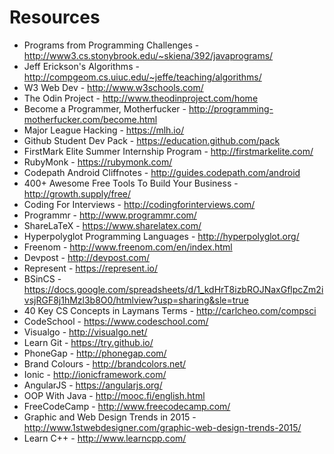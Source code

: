 

# Resources 

- Programs from Programming Challenges - http://www3.cs.stonybrook.edu/~skiena/392/javaprograms/
- Jeff Erickson's Algorithms - http://compgeom.cs.uiuc.edu/~jeffe/teaching/algorithms/
- W3 Web Dev - http://www.w3schools.com/
- The Odin Project - http://www.theodinproject.com/home
- Become a Programmer, Motherfucker - http://programming-motherfucker.com/become.html
- Major League Hacking - https://mlh.io/
- Github Student Dev Pack - https://education.github.com/pack
- FirstMark Elite Summer Internship Program - http://firstmarkelite.com/
- RubyMonk - https://rubymonk.com/
- Codepath Android Cliffnotes - http://guides.codepath.com/android
- 400+ Awesome Free Tools To Build Your Business - http://growth.supply/free/
- Coding For Interviews - http://codingforinterviews.com/
- Programmr - http://www.programmr.com/
- ShareLaTeX - https://www.sharelatex.com/
- Hyperpolyglot Programming Languages - http://hyperpolyglot.org/
- Freenom - http://www.freenom.com/en/index.html
- Devpost - http://devpost.com/
- Represent - https://represent.io/
- BSinCS - https://docs.google.com/spreadsheets/d/1_kdHrT8izbROJNaxGflpcZm2ivsjRGF8j1hMzl3b8O0/htmlview?usp=sharing&sle=true
- 40 Key CS Concepts in Laymans Terms - http://carlcheo.com/compsci
- CodeSchool - https://www.codeschool.com/
- Visualgo - http://visualgo.net/ 
- Learn Git - https://try.github.io/
- PhoneGap - http://phonegap.com/
- Brand Colours - http://brandcolors.net/
- Ionic - http://ionicframework.com/
- AngularJS - https://angularjs.org/
- OOP With Java - http://mooc.fi/english.html
- FreeCodeCamp - http://www.freecodecamp.com/
- Graphic and Web Design Trends in 2015 - http://www.1stwebdesigner.com/graphic-web-design-trends-2015/
- Learn C++ - http://www.learncpp.com/


